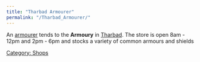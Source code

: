 ```yaml
---
title: "Tharbad Armourer"
permalink: "/Tharbad_Armourer/"
---
```


An [armourer](armourer "wikilink") tends to the **Armoury** in
[Tharbad](Tharbad "wikilink"). The store is open 8am - 12pm and 2pm -
6pm and stocks a variety of common armours and shields

[Category: Shops](Category:_Shops "wikilink")